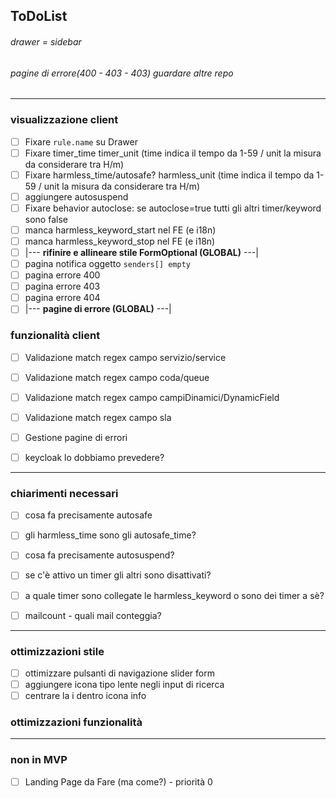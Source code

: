 ## ToDoList
###### drawer = sidebar
###### pagine di errore(400 - 403 - 403) guardare altre repo
<hr>

### visualizzazione client
- [ ] Fixare `rule.name` su Drawer
- [ ] Fixare timer_time timer_unit (time indica il tempo da 1-59 / unit la misura da considerare tra H/m)
- [ ] Fixare harmless_time/autosafe? harmless_unit (time indica il tempo da 1-59 / unit la misura da considerare tra H/m)
- [ ] aggiungere autosuspend
- [ ] Fixare behavior autoclose: se autoclose=true tutti gli altri timer/keyword sono false
- [ ] manca harmless_keyword_start nel FE (e i18n)
- [ ] manca harmless_keyword_stop nel FE (e i18n)
- [ ] |--- <b>rifinire e allineare stile FormOptional (GLOBAL)</b> ---|
- [ ] pagina notifica oggetto `senders[] empty`
- [ ] pagina errore 400
- [ ] pagina errore 403
- [ ] pagina errore 404
- [ ] |--- <b>pagine di errore (GLOBAL)</b> ---|

### funzionalità client
- [ ] Validazione match regex campo servizio/service
- [ ] Validazione match regex campo coda/queue
- [ ] Validazione match regex campo campiDinamici/DynamicField
- [ ] Validazione match regex campo sla
- [ ] Gestione pagine di errori
- [ ] keycloak lo dobbiamo prevedere?


<hr>

### chiarimenti necessari
- [ ] cosa fa precisamente autosafe
- [ ] gli harmless_time sono gli autosafe_time? 
- [ ] cosa fa precisamente autosuspend?
- [ ] se c'è attivo un timer gli altri sono disattivati?
- [ ] a quale timer sono collegate le harmless_keyword o sono dei timer a sè?
- [ ] mailcount - quali mail conteggia?


<hr>

### ottimizzazioni stile
- [ ] ottimizzare pulsanti di navigazione slider form
- [ ] aggiungere icona tipo lente negli input di ricerca
- [ ] centrare la i dentro icona info
### ottimizzazioni funzionalità


<hr>

### non in MVP
- [ ] Landing Page da Fare (ma come?) - priorità 0
